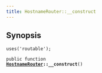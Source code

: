 ```yaml
---
title: HostnameRouter::__construct
---
```


## Synopsis

<code>uses('routable');</code>

<code>public function <b><a href="HostnameRouter">HostnameRouter</a>::__construct</b>()</code>

